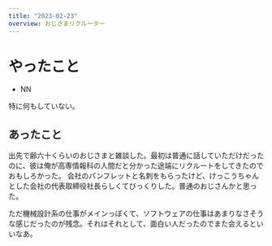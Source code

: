 ```yaml
---
title: "2023-02-23"
overview: おじさまリクルーター
---
```


# やったこと

- NN

特に何もしていない。

## あったこと

出先で齢六十くらいのおじさまと雑談した。最初は普通に話していただけだったのに、彼は俺が高専情報科の人間だと分かった途端にリクルートをしてきたのでおもしろかった。
会社のパンフレットと名刺をもらったけど、けっこうちゃんとした会社の代表取締役社長らしくてびっくりした。普通のおじさんかと思った。

ただ機械設計系の仕事がメインっぽくて、ソフトウェアの仕事はあまりなさそうな感じだったのが残念。それはそれとして、面白い人だったのでまた会えるといいなあ。
